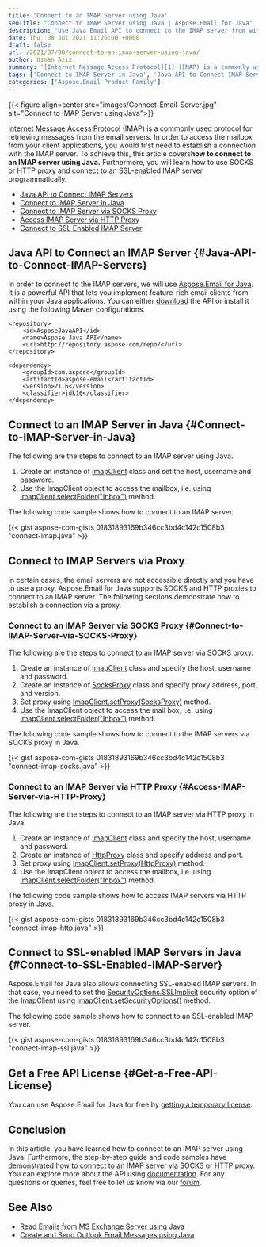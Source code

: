 ```yaml
---
title: 'Connect to an IMAP Server using Java'
seoTitle: "Connect to IMAP Server using Java | Aspose.Email for Java"
description: "Use Java Email API to connect to the IMAP server from within your Java applications. Connect IMAP server via SOCKS or HTTP proxies."
date: Thu, 08 Jul 2021 11:26:00 +0000
draft: false
url: /2021/07/08/connect-to-an-imap-server-using-java/
author: Usman Aziz
summary: '[Internet Message Access Protocol][1] (IMAP) is a commonly used protocol for retrieving messages from the email servers. In order to access the mailbox from your client applications, you would first need to establish a connection with the IMAP server. To achieve this, this article covers**how to connect to an IMAP server using Java.** Furthermore, you will learn how to use SOCKS or HTTP proxy and connect to an SSL-enabled IMAP server programmatically.'
tags: ['Connect to IMAP Server in Java', 'Java API to Connect IMAP Servers', 'Java Access IMAP Server via HTTP Proxy', 'Java Connect to IMAP Server via SOCKS Proxy', 'Java Connect to SSL Enabled IMAP Server']
categories: ['Aspose.Email Product Family']
---
```




{{< figure align=center src="images/Connect-Email-Server.jpg" alt="Connect to IMAP Server using Java">}}


[Internet Message Access Protocol][2] (IMAP) is a commonly used protocol for retrieving messages from the email servers. In order to access the mailbox from your client applications, you would first need to establish a connection with the IMAP server. To achieve this, this article covers**how to connect to an IMAP server using Java.** Furthermore, you will learn how to use SOCKS or HTTP proxy and connect to an SSL-enabled IMAP server programmatically.

*   [Java API to Connect IMAP Servers][3]
*   [Connect to IMAP Server in Java][4]
*   [Connect to IMAP Server via SOCKS Proxy][5]
*   [Access IMAP Server via HTTP Proxy][6]
*   [Connect to SSL Enabled IMAP Server][7]

## Java API to Connect an IMAP Server {#Java-API-to-Connect-IMAP-Servers}

In order to connect to the IMAP servers, we will use [Aspose.Email for Java][8]. It is a powerful API that lets you implement feature-rich email clients from within your Java applications. You can either [download][9] the API or install it using the following Maven configurations.

```
<repository>
    <id>AsposeJavaAPI</id>
    <name>Aspose Java API</name>
    <url>http://repository.aspose.com/repo/</url>
</repository>
```
```
<dependency>
    <groupId>com.aspose</groupId>
    <artifactId>aspose-email</artifactId>
    <version>21.6</version>
    <classifier>jdk16</classifier>
</dependency>
```

## Connect to an IMAP Server in Java {#Connect-to-IMAP-Server-in-Java}

The following are the steps to connect to an IMAP server using Java.

1.  Create an instance of [ImapClient][10] class and set the host, username and password.
2.  Use the ImapClient object to access the mailbox, i.e. using [ImapClient.selectFolder("Inbox")][11] method.

The following code sample shows how to connect to an IMAP server.

{{< gist aspose-com-gists 01831893169b346cc3bd4c142c1508b3 "connect-imap.java" >}}

## Connect to IMAP Servers via Proxy

In certain cases, the email servers are not accessible directly and you have to use a proxy. Aspose.Email for Java supports SOCKS and HTTP proxies to connect to an IMAP server. The following sections demonstrate how to establish a connection via a proxy.

### Connect to an IMAP Server via SOCKS Proxy {#Connect-to-IMAP-Server-via-SOCKS-Proxy}

The following are the steps to connect to an IMAP server via SOCKS proxy.

1.  Create an instance of [ImapClient][12] class and specify the host, username and password.
2.  Create an instance of [SocksProxy][13] class and specify proxy address, port, and version.
3.  Set proxy using [ImapClient.setProxy(SocksProxy)][14] method.
4.  Use the ImapClient object to access the mail box, i.e. using [ImapClient.selectFolder("Inbox")][15] method.

The following code sample shows how to connect to the IMAP servers via SOCKS proxy in Java.

{{< gist aspose-com-gists 01831893169b346cc3bd4c142c1508b3 "connect-imap-socks.java" >}}

### Connect to an IMAP Server via HTTP Proxy {#Access-IMAP-Server-via-HTTP-Proxy}

The following are the steps to connect to an IMAP server via HTTP proxy in Java.

1.  Create an instance of [ImapClient][16] class and specify the host, username and password.
2.  Create an instance of [HttpProxy][17] class and specify address and port.
3.  Set proxy using [ImapClient.setProxy(HttpProxy)][18] method.
4.  Use the ImapClient object to access the mailbox, i.e. using [ImapClient.selectFolder("Inbox")][19] method.

The following code sample shows how to access IMAP servers via HTTP proxy in Java.

{{< gist aspose-com-gists 01831893169b346cc3bd4c142c1508b3 "connect-imap-http.java" >}}

## Connect to SSL-enabled IMAP Servers in Java {#Connect-to-SSL-Enabled-IMAP-Server}

Aspose.Email for Java also allows connecting SSL-enabled IMAP servers. In that case, you need to set the [SecurityOptions.SSLImplicit][20] security option of the ImapClient using [ImapClient.setSecurityOptions()][21] method.

The following code sample shows how to connect to an SSL-enabled IMAP server.

{{< gist aspose-com-gists 01831893169b346cc3bd4c142c1508b3 "connect-imap-ssl.java" >}}

## Get a Free API License {#Get-a-Free-API-License}

You can use Aspose.Email for Java for free by [getting a temporary license][22].

## Conclusion

In this article, you have learned how to connect to an IMAP server using Java. Furthermore, the step-by-step guide and code samples have demonstrated how to connect to an IMAP server via SOCKS or HTTP proxy. You can explore more about the API using [documentation][23]. For any questions or queries, feel free to let us know via our [forum][24].

## See Also

*   [Read Emails from MS Exchange Server using Java][25]
*   [Create and Send Outlook Email Messages using Java][26]




[1]: https://en.wikipedia.org/wiki/Internet_Message_Access_Protocol
[2]: https://en.wikipedia.org/wiki/Internet_Message_Access_Protocol
[3]: #Java-API-to-Connect-IMAP-Servers
[4]: #Connect-to-IMAP-Server-in-Java
[5]: #Connect-to-IMAP-Server-via-SOCKS-Proxy
[6]: #Access-IMAP-Server-via-HTTP-Proxy
[7]: #Connect-to-SSL-Enabled-IMAP-Server
[8]: https://products.aspose.com/email/java
[9]: https://downloads.aspose.com/email/java
[10]: https://apireference.aspose.com/email/java/com.aspose.email/ImapClient
[11]: https://apireference.aspose.com/email/java/com.aspose.email/ImapClient#selectFolder(java.lang.String)
[12]: https://apireference.aspose.com/email/java/com.aspose.email/ImapClient
[13]: https://apireference.aspose.com/email/java/com.aspose.email/SocksProxy
[14]: https://apireference.aspose.com/email/java/com.aspose.email/EmailClient#setProxy(com.aspose.email.Proxy)
[15]: https://apireference.aspose.com/email/java/com.aspose.email/ImapClient#selectFolder(java.lang.String)
[16]: https://apireference.aspose.com/email/java/com.aspose.email/ImapClient
[17]: https://apireference.aspose.com/email/java/com.aspose.email/HttpProxy
[18]: https://apireference.aspose.com/email/java/com.aspose.email/EmailClient#setProxy(com.aspose.email.Proxy)
[19]: https://apireference.aspose.com/email/java/com.aspose.email/ImapClient#selectFolder(java.lang.String)
[20]: https://apireference.aspose.com/email/java/com.aspose.email/SecurityOptions#SSLImplicit
[21]: https://apireference.aspose.com/email/java/com.aspose.email/EmailClient#setSecurityOptions(int)
[22]: https://purchase.aspose.com/temporary-license
[23]: https://docs.aspose.com/email/java
[24]: https://forum.aspose.com/
[25]: https://blog.aspose.com/2021/03/22/read-emails-from-ms-exchange-server-using-java/
[26]: https://blog.aspose.com/2020/05/20/create-and-send-outlook-email-messages-asynchronously-using-java/





